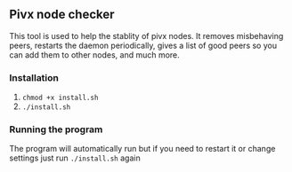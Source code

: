 ## Pivx node checker

This tool is used to help the stablity of pivx nodes. It removes misbehaving peers, restarts the daemon periodically, gives a list of good peers so you can add them to other nodes, and much more.

### Installation
1. `chmod +x install.sh`
2. `./install.sh`

### Running the program
The program will automatically run but if you need to restart it or change settings just run
`./install.sh`
again
